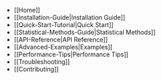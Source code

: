 * [[Home]]
* [[Installation-Guide|Installation Guide]]
* [[Quick-Start-Tutorial|Quick Start]]
* [[Statistical-Methods-Guide|Statistical Methods]]
* [[API-Reference|API Reference]]
* [[Advanced-Examples|Examples]]
* [[Performance-Tips|Performance Tips]]
* [[Troubleshooting]]
* [[Contributing]]
